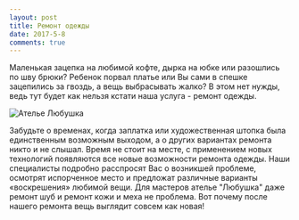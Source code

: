 ```yaml
---
layout: post
title: Ремонт одежды
date: 2017-5-8
comments: true
---
```


Маленькая зацепка на любимой кофте, дырка на юбке или разошлись по шву брюки? Ребенок порвал платье или Вы сами в спешке зацепились за гвоздь, а вещь выбрасывать жалко? В этом нет нужды, ведь тут будет как нельзя кстати наша услуга - ремонт одежды.

![Ателье Любушка](https://unsplash.it/1000?image=858)

Забудьте о временах, когда заплатка или художественная штопка была единственным возможным выходом, а о других вариантах ремонта никто и не слышал. Время не стоит на месте, с применением новых технологий появляются все новые возможности ремонта одежды. Наши специалисты подробно расспросят Вас о возникшей проблеме, осмотрят испорченное место и предложат различные варианты «воскрешения» любимой вещи. Для мастеров ателье "Любушка" даже ремонт шуб и ремонт кожи и меха не проблема. Вот почему после нашего ремонта вещь выглядит совсем как новая!